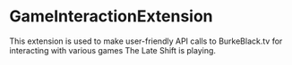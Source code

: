 # GameInteractionExtension

This extension is used to make user-friendly API calls to BurkeBlack.tv for interacting with various games The Late Shift is playing.
